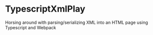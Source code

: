 # TypescriptXmlPlay
Horsing around with parsing/serializing XML into an HTML page using Typescript and Webpack
